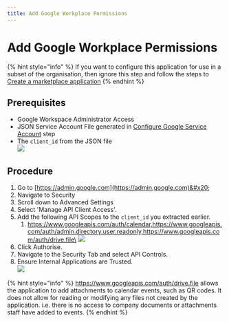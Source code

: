 ```yaml
---
title: Add Google Workplace Permissions
---
```


# Add Google Workplace Permissions

{% hint style="info" %}
If you want to configure this application for use in a subset of the organisation, then ignore this step and follow the steps to [Create a marketplace application](create-google-marketplace-app-optional.md)
{% endhint %}

## Prerequisites

* Google Workspace Administrator Access
* JSON Service Account File generated in [Configure Google Service Account](configure-google-cloud-service-account.md) step
* The `client_id` from the JSON file\
  ![](https://lh6.googleusercontent.com/Nk-2YjdL51LA6LV4QEINzP7xNXIcMlHOH-pA5Ul6zbmuHpGquSFzsSjJbJ0oCNPMtnse3nBXqE9drTuSwmYObB\_KjOoC81LFyD\_oyI6g3XhxH1m6YzXhnnDoK\_GCY1Bg4VYhIVrDNXSyMZj8)

## Procedure

1. Go to [https://admin.google.com](https://admin.google.com)&#x20;
2. Navigate to Security
3. Scroll down to Advanced Settings
4. Select 'Manage API Client Access'.
5. Add the following API Scopes to the `client_id` you extracted earlier.
   1. https://www.googleapis.com/auth/calendar,https://www.googleapis.com/auth/admin.directory.user.readonly,https://www.googleapis.com/auth/drive.file\
      ![](https://lh3.googleusercontent.com/bkdGnYjsRxQdSHa5ajlbw1gHb9vk6ddmpxo\_uOgGuqNixRVBCiLIeXoO\_ixvbu1U5y7LpIY5E\_QX5mS9xjIdRXbfgUj7b2uD0gH7mIlmAuGlFbS6H19szFq2AgM4YBWqITloqdeVvXPBQqHt)
6. Click Authorise.
7. Navigate to the Security Tab and select API Controls.
8. Ensure Internal Applications are Trusted.\
   ![](https://lh5.googleusercontent.com/aQHYx8ScK2vm-GGiTO\_dzUiKMsjiqCFkxS2px2PWLvaOFPYWZN1cAEdEQE801TJWN3pJqzG8r2kIUefw45l4uGdqIwy\_yP9Ne4Anoj2-BRjArkBTz2izv3sgEBs3sBmSwAnegrBGqKTJEd4T)

{% hint style="info" %}
https://www.googleapis.com/auth/drive.file allows the application to add attachments to calendar events, such as QR codes. It does not allow for reading or modifying any files not created by the application. i.e. there is no access to company documents or attachments staff have added to events.
{% endhint %}

